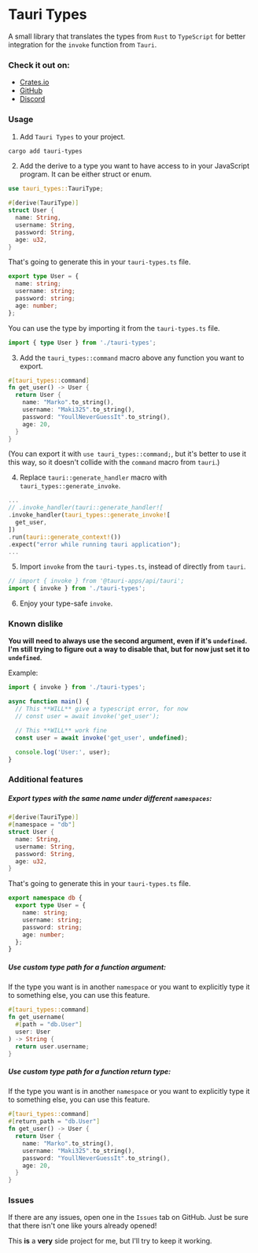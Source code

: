 # Tauri Types

A small library that translates the types from `Rust` to `TypeScript` for better integration for the `invoke` function from `Tauri`.

### Check it out on:
  - [Crates.io](https://crates.io/crates/tauri-types)
  - [GitHub](https://github.com/Maki325/tauri-types)
  - [Discord](discord.maki325.me?from=tauri-types-github)

### Usage

 1. Add `Tauri Types` to your project.

```sh
cargo add tauri-types
```

 2. Add the derive to a type you want to have access to in your JavaScript program. It can be either struct or enum.

```rust
use tauri_types::TauriType;

#[derive(TauriType)]
struct User {
  name: String,
  username: String,
  password: String,
  age: u32,
}
```

That's going to generate this in your `tauri-types.ts` file.

```ts
export type User = {
  name: string;
  username: string;
  password: string;
  age: number;
};
```

You can use the type by importing it from the `tauri-types.ts` file.

```ts
import { type User } from './tauri-types';
```

  3. Add the `tauri_types::command` macro above any function you want to export.

```rust
#[tauri_types::command]
fn get_user() -> User {
  return User {
    name: "Marko".to_string(),
    username: "Maki325".to_string(),
    password: "YoullNeverGuessIt".to_string(),
    age: 20,
  }
}
```

(You can export it with `use tauri_types::command;`, but it's better to use it this way, so it doesn't collide with the `command` macro from `tauri`.)

  4. Replace `tauri::generate_handler` macro with `tauri_types::generate_invoke`.

```rust
...
// .invoke_handler(tauri::generate_handler![
.invoke_handler(tauri_types::generate_invoke![
  get_user,
])
.run(tauri::generate_context!())
.expect("error while running tauri application");
...
```

  5. Import `invoke` from the `tauri-types.ts`, instead of directly from `tauri`.

```ts
// import { invoke } from '@tauri-apps/api/tauri';
import { invoke } from './tauri-types';
```

  6. Enjoy your type-safe `invoke`.

### Known dislike
**You will need to always use the second argument, even if it's `undefined`. I'm still trying to figure out a way to disable that, but for now just set it to `undefined`**.

Example:
```ts
import { invoke } from './tauri-types';

async function main() {
  // This **WILL** give a typescript error, for now
  // const user = await invoke('get_user');

  // This **WILL** work fine
  const user = await invoke('get_user', undefined);

  console.log('User:', user);
}

```


### Additional features

##### Export types with the same name under different `namespaces`:

```rust
#[derive(TauriType)]
#[namespace = "db"]
struct User {
  name: String,
  username: String,
  password: String,
  age: u32,
}
```

That's going to generate this in your `tauri-types.ts` file.

```ts
export namespace db {
  export type User = {
    name: string;
    username: string;
    password: string;
    age: number;
  };
}
```

##### Use custom type path for a function argument:

If the type you want is in another `namespace` or you want to explicitly type it to something else, you can use this feature.

```rust
#[tauri_types::command]
fn get_username(
  #[path = "db.User"]
  user: User
) -> String {
  return user.username;
}
```

##### Use custom type path for a function return type:

If the type you want is in another `namespace` or you want to explicitly type it to something else, you can use this feature.

```rust
#[tauri_types::command]
#[return_path = "db.User"]
fn get_user() -> User {
  return User {
    name: "Marko".to_string(),
    username: "Maki325".to_string(),
    password: "YoullNeverGuessIt".to_string(),
    age: 20,
  }
}
```


### Issues

If there are any issues, open one in the `Issues` tab on GitHub.
Just be sure that there isn't one like yours already opened!

This **is** a **very** side project for me, but I'll try to keep it working.